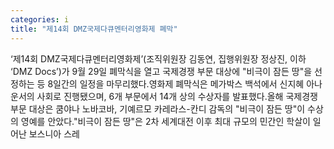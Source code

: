 ```yaml
---
categories: i
title: "제14회 DMZ국제다큐멘터리영화제 폐막"
---
```

‘제14회 DMZ국제다큐멘터리영화제’(조직위원장 김동연, 집행위원장 정상진, 이하 ‘DMZ Docs’)가 9월 29일 폐막식을 열고 국제경쟁 부문 대상에 "비극이 잠든 땅"을 선정하는 등 8일간의 일정을 마무리했다.영화제 폐막식은 메가박스 백석에서 신지혜 아나운서의 사회로 진행됐으며, 6개 부문에서 14개 상의 수상자를 발표했다.올해 국제경쟁 부문 대상은 쿰야나 노바코바, 기예르모 카레라스-칸디 감독의 "비극이 잠든 땅"이 수상의 영예를 안았다."비극이 잠든 땅"은 2차 세계대전 이후 최대 규모의 민간인 학살이 일어난 보스니아 스레
